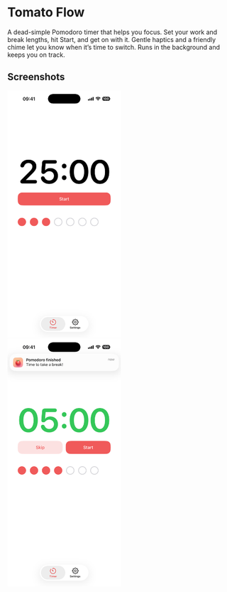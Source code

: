 # Tomato Flow

A dead-simple Pomodoro timer that helps you focus. Set your work and break lengths, hit Start, and get on with it. Gentle haptics and a friendly chime let you know when it’s time to switch. Runs in the background and keeps you on track.

## Screenshots

<p float="left">
  <img src="/screenshot1.png" width="256">
  <img src="/screenshot2.png" width="256">
</p>
